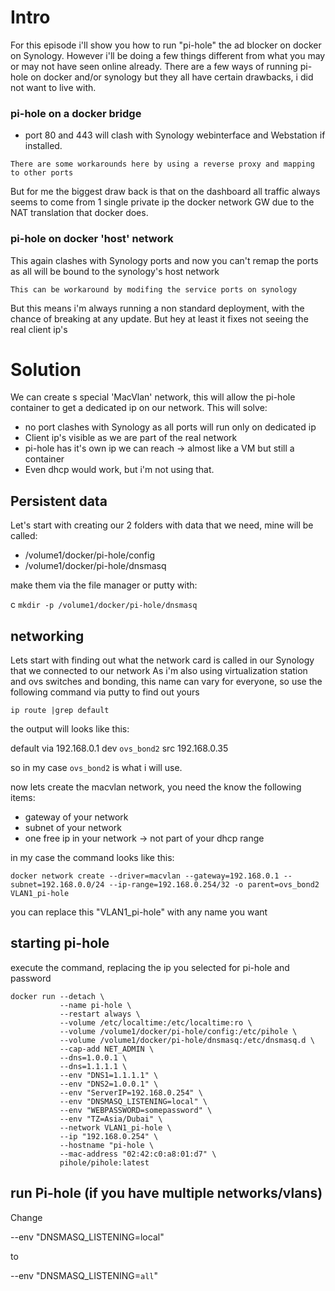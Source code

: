 # Intro
For this episode i'll show you how to run "pi-hole" the ad blocker on docker on Synology.
However i'll be doing a few things different from what you may or may not have seen online already.
There are a few ways of running pi-hole on docker and/or synology but they all have certain drawbacks,
i did not want to live with.

### pi-hole on a docker bridge
* port 80 and 443 will clash with Synology webinterface and Webstation if installed.

```There are some workarounds here by using a reverse proxy and mapping to other ports```

But for me the biggest draw back is that on the dashboard all traffic always seems to come from 1 single private ip
the docker network GW due to the NAT translation that docker does.

### pi-hole on docker 'host' network
This again clashes with Synology ports and now you can't remap the ports as all will be bound to the synology's host network

```This can be workaround by modifing the service ports on synology```

But this means i'm always running a non standard deployment, with the chance of breaking at any update.
But hey at least it fixes not seeing the real client ip's

# Solution

We can create s special 'MacVlan' network, this will allow the pi-hole container to get a dedicated ip on our network.
This will solve:

* no port clashes with Synology as all ports will run only on dedicated ip
* Client ip's visible as we are part of the real network
* pi-hole has it's own ip we can reach -> almost like a VM but still a container
* Even dhcp would work, but i'm not using that.

## Persistent data
Let's start with creating our 2 folders with data that we need, mine will be called:

* /volume1/docker/pi-hole/config
* /volume1/docker/pi-hole/dnsmasq

make them via the file manager or putty with:

c
```mkdir -p /volume1/docker/pi-hole/dnsmasq```

## networking
Lets start with finding out what the network card is called in our Synology that we connected to our network 
As i'm also using virtualization station and ovs switches and bonding, this name can vary for everyone, 
so use the following command via putty to find out yours

```ip route |grep default```

the output will looks like this:

default via 192.168.0.1 dev ```ovs_bond2```  src 192.168.0.35

so in my case ```ovs_bond2``` is what i will use.

now lets create the macvlan network, you need the know the following items:
* gateway of your network
* subnet of your network
* one free ip in your network -> not part of your dhcp range

in my case the command looks like this:

```docker network create --driver=macvlan --gateway=192.168.0.1 --subnet=192.168.0.0/24 --ip-range=192.168.0.254/32 -o parent=ovs_bond2 VLAN1_pi-hole```

you can replace this "VLAN1_pi-hole" with any name you want

## starting pi-hole
execute the command, replacing the ip you selected for pi-hole and password

```
docker run --detach \
           --name pi-hole \
           --restart always \
           --volume /etc/localtime:/etc/localtime:ro \
           --volume /volume1/docker/pi-hole/config:/etc/pihole \
           --volume /volume1/docker/pi-hole/dnsmasq:/etc/dnsmasq.d \
           --cap-add NET_ADMIN \
           --dns=1.0.0.1 \
           --dns=1.1.1.1 \
           --env "DNS1=1.1.1.1" \
           --env "DNS2=1.0.0.1" \
           --env "ServerIP=192.168.0.254" \
           --env "DNSMASQ_LISTENING=local" \
           --env "WEBPASSWORD=somepassword" \
           --env "TZ=Asia/Dubai" \
           --network VLAN1_pi-hole \
           --ip "192.168.0.254" \
           --hostname "pi-hole \
           --mac-address "02:42:c0:a8:01:d7" \
           pihole/pihole:latest
```

## run Pi-hole (if you have multiple networks/vlans)
Change 

--env "DNSMASQ_LISTENING=local"
 
 to

--env "DNSMASQ_LISTENING=```all```"
